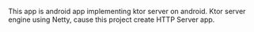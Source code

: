 This app is android app implementing ktor server on android.
Ktor server engine using Netty, cause this project create HTTP Server app.